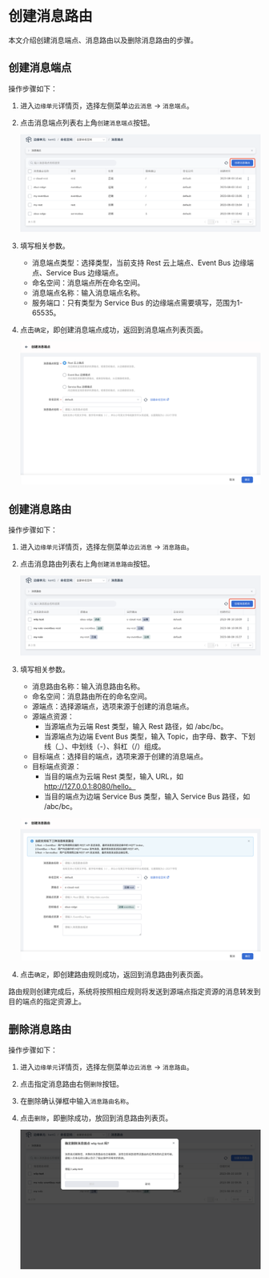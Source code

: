 # 创建消息路由

本文介绍创建消息端点、消息路由以及删除消息路由的步骤。

## 创建消息端点

操作步骤如下：

1. 进入`边缘单元`详情页，选择左侧菜单`边云消息` -> `消息端点`。

2. 点击消息端点列表右上角`创建消息端点`按钮。

    ![创建消息端点](../../images/create-route-01.png)

3. 填写相关参数。

    - 消息端点类型：选择类型，当前支持 Rest 云上端点、Event Bus 边缘端点、Service Bus 边缘端点。
    - 命名空间：消息端点所在命名空间。
    - 消息端点名称：输入消息端点名称。
    - 服务端口：只有类型为 Service Bus 的边缘端点需要填写，范围为1-65535。

4. 点击`确定`，即创建消息端点成功，返回到消息端点列表页面。

    ![创建消息端点](../../images/create-route-02.png)

## 创建消息路由

操作步骤如下：

1. 进入`边缘单元`详情页，选择左侧菜单`边云消息` -> `消息路由`。

2. 点击消息路由列表右上角`创建消息路由`按钮。

    ![创建消息路由](../../images/create-route-03.png)

3. 填写相关参数。

    - 消息路由名称：输入消息路由名称。
    - 命名空间：消息路由所在的命名空间。
    - 源端点：选择源端点，选项来源于创建的消息端点。
    - 源端点资源：
        - 当源端点为云端 Rest 类型，输入 Rest 路径，如 /abc/bc。
        - 当源端点为边端 Event Bus 类型，输入 Topic，由字母、数字、下划线（_）、中划线（-）、斜杠（/）组成。
    - 目标端点：选择目的端点，选项来源于创建的消息端点。
    - 目标端点资源：
        - 当目的端点为云端 Rest 类型，输入 URL，如 http://127.0.0.1:8080/hello。
        - 当目的端点为边端 Service Bus 类型，输入 Service Bus 路径，如 /abc/bc。

    ![创建消息路由](../../images/create-route-04.png)

4. 点击`确定`，即创建路由规则成功，返回到消息路由列表页面。

路由规则创建完成后，系统将按照相应规则将发送到源端点指定资源的消息转发到目的端点的指定资源上。

## 删除消息路由

操作步骤如下：

1. 进入`边缘单元`详情页，选择左侧菜单`边云消息` -> `消息路由`。

2. 点击指定消息路由右侧`删除`按钮。

3. 在删除确认弹框中输入`消息路由名称`。

4. 点击`删除`，即删除成功，放回到消息路由列表页。

    ![删除消息路由](../../images/create-route-05.png)